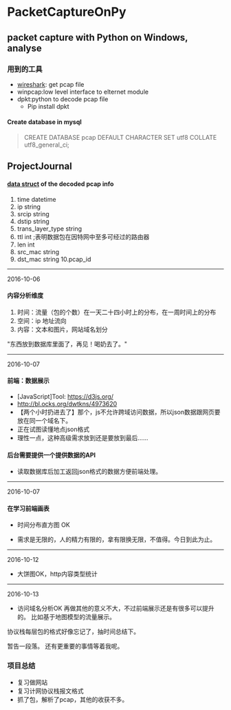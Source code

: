 # PacketCaptureOnPy
packet capture with Python on Windows, analyse
---
### 用到的工具
* [wireshark](https://www.wireshark.org/download.html): get pcap file
* winpcap:low level interface to elternet module
* dpkt:python to decode pcap file
  * Pip install dpkt
  
#### Create database in mysql
> CREATE DATABASE pcap DEFAULT CHARACTER SET utf8 COLLATE utf8_general_ci;


ProjectJournal
---
#### [data struct](https://github.com/build2last/PacketCaptureOnPy/blob/master/web/pcapdisplay/models.py) of the decoded pcap info
1. time	datetime
2. ip	string
3. srcip string
4. dstip string
5. trans_layer_type string
6. ttl int 			;表明数据包在因特网中至多可经过的路由器                
7. len int
8. src_mac string
9. dst_mac string
10.pcap_id

****
2016-10-06

#### 内容分析维度
1. 时间：流量（包的个数）在一天二十四小时上的分布，在一周时间上的分布
2. 空间：ip 地址流向
3. 内容：文本和图片，网站域名划分

"东西放到数据库里面了，再见！喝奶去了。"
****
2016-10-07

#### 前端：数据展示
* [JavaScript]Tool: https://d3js.org/
* http://bl.ocks.org/dwtkns/4973620
* 【两个小时扔进去了】那个，js不允许跨域访问数据，所以json数据跟网页要放在同一个域名下。
* 正在试图读懂地点json格式
* 理性一点，这种高级需求放到还是要放到最后......

#### 后台需要提供一个提供数据的API
* 读取数据库后加工返回json格式的数据方便前端处理。

****
2016-10-07
#### 在学习前端画表
* 时间分布直方图 OK

* 需求是无限的，人的精力有限的，拿有限换无限，不值得。今日到此为止。

****
2016-10-12
* 大饼图OK，http内容类型统计

****
2016-10-13
* 访问域名分析OK
再做其他的意义不大，不过前端展示还是有很多可以提升的。
比如基于地图模型的流量展示。

协议栈每层包的格式好像忘记了，抽时间总结下。

暂告一段落。
还有更重要的事情等着我呢。

### 项目总结
* 复习做网站
* 复习计网协议栈报文格式
* 抓了包，解析了pcap，其他的收获不多。
